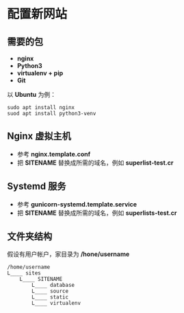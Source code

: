 配置新网站
=======================

## 需要的包

* **nginx**
* **Python3**
* **virtualenv + pip**
* **Git**

以 **Ubuntu** 为例：

    sudo apt install nginx
    suod apt install python3-venv

## Nginx 虚拟主机

* 参考 **nginx.template.conf** 
* 把 **SITENAME** 替换成所需的域名，例如 **superlist-test.cr**

## Systemd 服务

* 参考 **gunicorn-systemd.template.service**
* 把 **SITENAME** 替换成所需的域名，例如 **superlists-test.cr**

## 文件夹结构

假设有用户帐户，家目录为 **/hone/username**

    /home/username
    L____ sites
        L____ SITENAME
            L____ database
            L____ source
            L____ static
            L____ virtualenv
